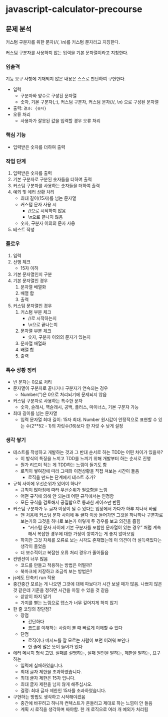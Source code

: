 # javascript-calculator-precourse

## 문제 분석

커스텀 구분자를 위한 문자(//, \n)를 커스텀 문자라고 지칭한다.

커스텀 구분자를 사용하지 않는 입력을 기본 문자열이라고 지칭한다.

### 입출력

기능 요구 사항에 기재되지 않은 내용은 스스로 판단하여 구현한다.

- 입력
  - 구분자와 양수로 구성된 문자열
  - 숫자, 기본 구분자(,:), 커스텀 구분자, 커스텀 문자(//, \n) 으로 구성된 문자열
- 출력: `결과: {숫자}`
- 오류 처리
  - 사용자가 잘못된 값을 입력할 경우 오류 처리

### 핵심 기능

- 입력받은 숫자를 더하여 출력

### 작업 단계

1. 입력받은 숫자를 출력
2. 기본 구분자로 구분된 숫자들을 더하여 출력
3. 커스텀 구분자를 사용하는 숫자들을 더하여 출력
4. 예외 및 에러 상황 처리
    - 최대 길이(15자)를 넘는 문자열
    - 커스텀 문자 사용 시
        - //으로 시작하지 않음
        - \n으로 끝나지 않음
    - 숫자, 구분자 이외의 문자 사용
5. 테스트 작성

### 플로우

1. 입력
2. 선행 체크
    - 15자 이하
3. 기본 문자열인지 구분
4. 기본 문자열인 경우
    1. 문자열 배열화
    2. 배열 합
    3. 출력
5. 커스텀 문자열인 경우
    1. 커스텀 부분 체크
        - //로 시작하는지
        - \n으로 끝나는지
    2. 문자열 부분 체크
        - 숫자, 구분자 이외의 문자가 있는지
    3. 문자열 배열화
    4. 배열 합
    5. 출력

### 특수 상황 정리

- 빈 문자는 0으로 처리
- 문자열이 구분자로 끝나거나 구분자가 연속되는 경우
  - Number(’’)은 0으로 처리되기에 문제되지 않음
- 커스텀 구분자로 사용하는 특수한 문자
  - 숫자, 슬래시, 역슬래시, 공백, 플러스, 마이너스, 기본 구분자 가능
- 최대 길이를 넘는 문자열
  - 입력 문자열 최대 길이: 15자 최대. Number 원시값이 안정적으로 표현할 수 있는 수(2**52 - 1)의 자릿수(16)보다 한 자릿 수 낮게 설정

### 생각 쌓기

- 테스트를 작성하고 개발하는 것과 그 반대 순서로 하는 TDD는 어떤 차이가 있을까?
  - 이 방식의 특징을 느끼고 TDD를 느끼기 위해 개발부터 하는 순서로 진행
  - 뭔가 리드미 적는 게 TDD하는 느낌이 들기도 함
  - 로직이 쌓여감에 따라 그때와 이전상황을 직접 쳐보는 시간이 들음
    - 로직을 만드는 단계에서 테스트 추가?
- 규칙 사이에 우선순위가 있어야 하나?
  - 규칙이 많아짐에 따라 우선순위가 필요함을 느낌
  - 어떤 규칙에 의해 안 되는데 어떤 규칙에서는 인정함
  - 모든 규칙을 검토해서 공집합으로 통과한 케이스만 반환
- 커스텀 구분자가 두 글자 이상이 될 수 있다는 입장에서 가다가 하루 지나서 바뀜
  - 맨 처음에 커스텀 문자 사이에 두 글자 이상 들어가면 그것을 하나하나 구분자로 보는가와 그것을 하나로 보는가 이렇게 두 경우를 보고 의견을 좁힘
    - “커스텀 문자 사이에 기본 구분자를 포함한 문자열이 있는 경우” 처럼 계속해서 복잡한 경우에 대한 가정이 쌓여가는 게 좋지 않아보임
  - 하지만 그것 자체를 오류로 보는 시각도 존재했는데 이 의견이 더 설득력있다는 생각이 들었음
  - 더 보수적이고 복잡한 오류 처리 경우가 줄어들음
- 컨벤션이 너무 많음
  - 코드를 만들고 적용하는 방법은 어떨까?
  - 북마크에 저장하고 조금씩 보는 방법은?
- js에도 단축키 run 적용
- 중간중간 모르는 게 나오면 그것에 대해 파보다가 시간 보낼 때가 많음. 나쁘지 않은 것 같은데 기준을 정하면 시간을 아낄 수 있을 것 같음
  - 샅샅이 파지 말기
  - 가지를 뻗는 느낌으로 뎁스가 너무 깊어지게 하지 않기
- 한 줄 코딩의 장단점?
  - 장점
    - 간단하다
    - 코드를 이해하는 사람이 볼 때 빠르게 이해할 수 있다
  - 단점
    - 로직이나 메서드를 잘 모르는 사람이 보면 어려워 보인다
    - 한 줄에 많은 뜻이 들어가 있다
- 에러 메시지 형식 고민. 실패를 설명하는, 실패 원인을 말하는, 제한을 말하는, 요구하는
  - 입력에 실패하였습니다.
  - 최대 글자 제한을 초과하였습니다.
  - 최대 글자 제한은 15자 입니다.
  - 최대 글자 제한을 넘지 않게 해주십시오.
  - 결정: 최대 글자 제한인 15자를 초과하였습니다.
- 구현하는 방법도 생각하고 시작해야겠음
  - 중간에 바꾸려고 하니까 컨텍스트가 흔들리고 제대로 하는 느낌이 안 들음
  - 계획 시 로직을 생각하며 짜야함. 한 개 로직으로 여러 개 예외가 처리됨
